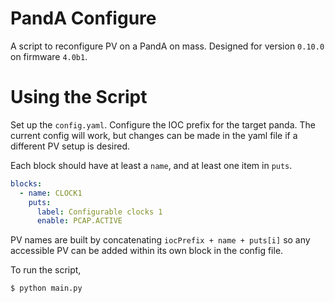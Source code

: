 # PandA Configure
A script to reconfigure PV on a PandA on mass. 
Designed for version `0.10.0` on firmware `4.0b1`. 

# Using the Script
Set up the `config.yaml`. Configure the IOC prefix for the target panda.
The current config will work, but changes can be made in the yaml file if a different PV setup is desired.

Each block should have at least a `name`, and at least one item in `puts`.

```yaml
blocks:
  - name: CLOCK1
    puts: 
      label: Configurable clocks 1
      enable: PCAP.ACTIVE
```

PV names are built by concatenating `iocPrefix + name + puts[i]` so any accessible PV can be added within its own block in the config file.

To run the script,

```bash 
$ python main.py
```